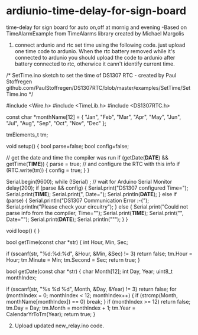 # ardiunio-time-delay-for-sign-board
time-delay for sign board for auto on,off at mornig and evening -Based on TimeAlarmExample from TimeAlarms library created by Michael Margolis
1. connect ardunio and rtc set time using the following code. just upload one time code to ardunio. When the rtc battery removed while it's connected to ardunio you should upload the code to ardunio after battery connected to rtc, otherwice it cann't identify current time.




/*
SetTime.ino sketch to set the time of DS1307 RTC - created by Paul Stoffregen
github.com/PaulStoffregen/DS1307RTC/blob/master/examples/SetTime/SetTime.ino
 */
 
#include <Wire.h>
#include <TimeLib.h>
#include <DS1307RTC.h>

const char *monthName[12] = {
  "Jan", "Feb", "Mar", "Apr", "May", "Jun",
  "Jul", "Aug", "Sep", "Oct", "Nov", "Dec"
};

tmElements_t tm;

void setup() {
  bool parse=false;
  bool config=false;

  // get the date and time the compiler was run
  if (getDate(__DATE__) && getTime(__TIME__)) {
    parse = true;
    // and configure the RTC with this info
    if (RTC.write(tm)) {
      config = true;
    }
  }

  Serial.begin(9600);
  while (!Serial) ; // wait for Arduino Serial Monitor
  delay(200);
  if (parse && config) {
    Serial.print("DS1307 configured Time=");
    Serial.print(__TIME__);
    Serial.print(", Date=");
    Serial.println(__DATE__);
  } else if (parse) {
    Serial.println("DS1307 Communication Error :-{");
    Serial.println("Please check your circuitry");
  } else {
    Serial.print("Could not parse info from the compiler, Time=\"");
    Serial.print(__TIME__);
    Serial.print("\", Date=\"");
    Serial.print(__DATE__);
    Serial.println("\"");
  }
}

void loop() {
}

bool getTime(const char *str)
{
  int Hour, Min, Sec;

  if (sscanf(str, "%d:%d:%d", &Hour, &Min, &Sec) != 3) return false;
  tm.Hour = Hour;
  tm.Minute = Min;
  tm.Second = Sec;
  return true;
}

bool getDate(const char *str)
{
  char Month[12];
  int Day, Year;
  uint8_t monthIndex;

  if (sscanf(str, "%s %d %d", Month, &Day, &Year) != 3) return false;
  for (monthIndex = 0; monthIndex < 12; monthIndex++) {
    if (strcmp(Month, monthName[monthIndex]) == 0) break;
  }
  if (monthIndex >= 12) return false;
  tm.Day = Day;
  tm.Month = monthIndex + 1;
  tm.Year = CalendarYrToTm(Year);
  return true;
}




2. Upload updated new_relay.ino code. 
